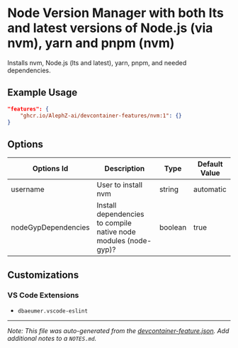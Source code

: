 
# Node Version Manager with both lts and latest versions of Node.js (via nvm), yarn and pnpm (nvm)

Installs nvm, Node.js (lts and latest), yarn, pnpm, and needed dependencies.

## Example Usage

```json
"features": {
    "ghcr.io/AlephZ-ai/devcontainer-features/nvm:1": {}
}
```

## Options

| Options Id | Description | Type | Default Value |
|-----|-----|-----|-----|
| username | User to install nvm | string | automatic |
| nodeGypDependencies | Install dependencies to compile native node modules (node-gyp)? | boolean | true |

## Customizations

### VS Code Extensions

- `dbaeumer.vscode-eslint`



---

_Note: This file was auto-generated from the [devcontainer-feature.json](https://github.com/AlephZ-ai/devcontainer-features/blob/main/src/nvm/devcontainer-feature.json).  Add additional notes to a `NOTES.md`._
